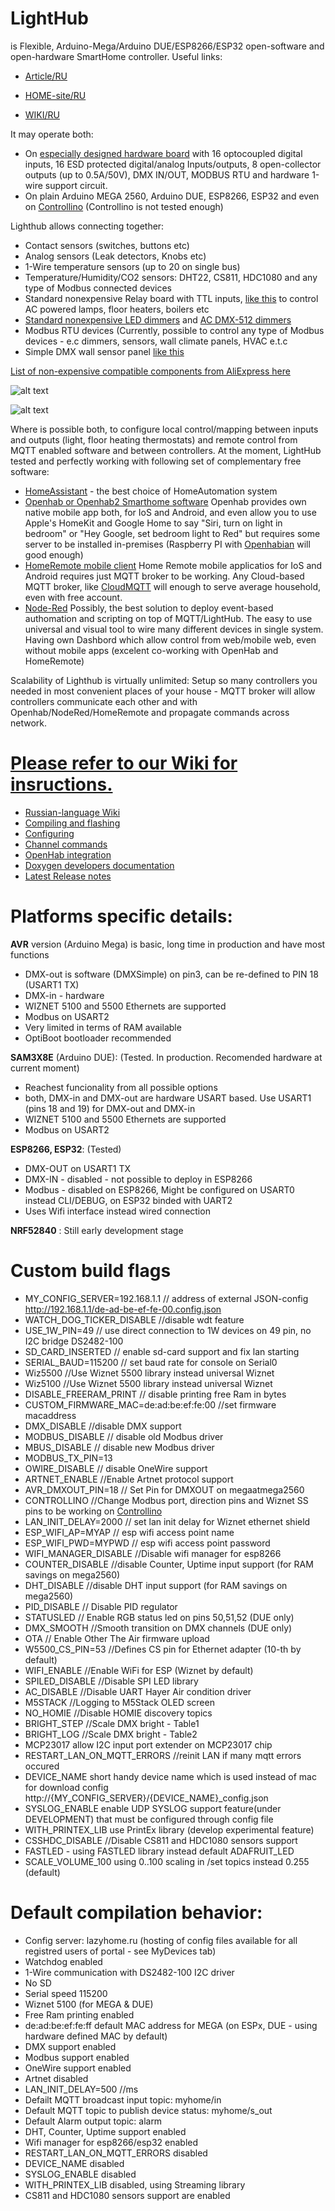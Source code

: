 # LightHub
is Flexible, Arduino-Mega/Arduino DUE/ESP8266/ESP32 open-software and open-hardware SmartHome controller. 
Useful links:

  * [Article/RU](https://geektimes.ru/post/295109/) 

  * [HOME-site/RU](http://lazyhome.ru)

  * [WIKI/RU](https://www.lazyhome.ru/dokuwiki/doku.php?id=start)

It may operate both: 
* On [especially designed hardware board](http://www.lazyhome.ru/index.php/featurerequest) with 16 optocoupled digital inputs, 16 ESD protected digital/analog Inputs/outputs, 8 open-collector outputs (up to 0.5A/50V), DMX IN/OUT, MODBUS RTU and hardware 1-wire support circuit.
* On plain Arduino MEGA 2560, Arduino DUE, ESP8266, ESP32 and even on [Controllino](http://controllino.biz/)
(Controllino is not tested enough)

Lighthub allows connecting together:
* Contact sensors (switches, buttons etc)
* Analog sensors (Leak detectors, Knobs etc)
* 1-Wire temperature sensors (up to 20 on single bus)
* Temperature/Humidity/CO2 sensors: DHT22, CS811, HDC1080 and any type of Modbus connected devices
* Standard nonexpensive Relay board with TTL inputs, [like this](http://ali.pub/2zlosh) to control AC powered lamps, floor heaters, boilers etc
* [Standard nonexpensive LED dimmers](http://ali.pub/2zlokp) and [AC DMX-512 dimmers](http://ali.pub/2zlont)
* Modbus RTU devices (Currently, possible to control any type of Modbus devices - e.c dimmers, sensors, wall climate panels, HVAC e.t.c
* Simple DMX wall sensor panel [like this](http://ali.pub/2zlohe)

[List of non-expensive compatible components from AliExpress here](http://ppv.alipromo.com/custom/promo.php?hash=pjagwaovaero6vkeabjpkpvy4gznbgkc&landing_id=39661)

![alt text](LightHub.png "LightHub application diagram")


![alt text](docs/LightHubAppDiagram.png "LightHub application diagram")

Where is possible both, to configure local control/mapping between inputs and outputs (light, floor heating thermostats) and remote control from MQTT enabled software and between controllers. At the moment, LightHub tested and perfectly working with following set of complementary free software:
* [HomeAssistant](https://www.home-assistant.io) - the best choice of HomeAutomation system
* [Openhab or Openhab2 Smarthome software](http://www.openhab.org/)
Openhab provides own native mobile app both, for IoS and Android, and even allow you to use Apple's HomeKit and Google Home to say "Siri, turn on light in bedroom" or "Hey Google, set bedroom light to Red" but requires some server to be installed in-premises (Raspberry PI with [Openhabian](https://docs.openhab.org/installation/openhabian) will good enough)
* [HomeRemote mobile client](http://thehomeremote.com/)
Home Remote mobile applicatios for IoS and Android requires just MQTT broker to be working. Any Cloud-based MQTT broker, like [CloudMQTT](https://www.cloudmqtt.com/) will enough to serve average household, even with free account. 
* [Node-Red](https://nodered.org/)  Possibly, the best solution to deploy event-based authomation and scripting on top of MQTT/LightHub. The easy to use universal and visual tool to wire many different devices in single system. Having own Dashbord which allow control from web/mobile web, even without mobile apps (excelent co-working with OpenHab and HomeRemote)

Scalability of Lighthub is virtually unlimited: Setup so many controllers you needed in most convenient places of your house - MQTT broker will allow controllers communicate each other and with Openhab/NodeRed/HomeRemote and propagate commands across network.

# [Please refer to our Wiki for insructions.](https://github.com/anklimov/lighthub/wiki/Configuring)
* [Russian-language Wiki](https://www.lazyhome.ru/dokuwiki/doku.php)
* [Compiling and flashing](https://github.com/anklimov/lighthub/wiki/Compiling-and-flashing)
* [Configuring](https://github.com/anklimov/lighthub/wiki/Configuring)
* [Channel commands](https://github.com/anklimov/lighthub/wiki/Channel-commands)
* [OpenHab integration](https://github.com/anklimov/lighthub/wiki/OpenHab--integration)
* [Doxygen developers documentation](https://anklimov.github.io/lighthub/docs/html/index.html)
* [Latest Release notes](https://github.com/anklimov/lighthub/releases/tag/v3.0.0)

# Platforms specific details:

**AVR** version (Arduino Mega) is basic, long time in production and have most functions
* DMX-out is software (DMXSimple) on pin3, can be re-defined to PIN 18 (USART1 TX)
* DMX-in - hardware
* WIZNET 5100 and 5500 Ethernets are supported
* Modbus on USART2
* Very limited in terms of RAM available
* OptiBoot bootloader recommended

**SAM3X8E** (Arduino DUE): (Tested. In production. Recomended hardware at current moment)
* Reachest funcionality from all possible options
* both, DMX-in and DMX-out are hardware USART based. Use USART1 (pins 18 and 19) for DMX-out and DMX-in
* WIZNET 5100 and 5500 Ethernets are supported
* Modbus on USART2

**ESP8266, ESP32**: (Tested)
* DMX-OUT on USART1 TX
* DMX-IN - disabled - not possible to deploy in ESP8266
* Modbus - disabled on ESP8266, Might be configured  on USART0 instead CLI/DEBUG, on ESP32 binded with UART2
* Uses Wifi interface instead wired connection

**NRF52840** : Still early development stage

# Custom build flags

* MY_CONFIG_SERVER=192.168.1.1 // address of external JSON-config http://192.168.1.1/de-ad-be-ef-fe-00.config.json
* WATCH_DOG_TICKER_DISABLE //disable wdt feature
* USE_1W_PIN=49 // use direct connection to 1W devices on 49 pin, no I2C bridge DS2482-100
* SD_CARD_INSERTED // enable sd-card support and fix lan starting
* SERIAL_BAUD=115200 // set baud rate for console on Serial0
* Wiz5500 //Use Wiznet 5500 library instead universal Wiznet
* Wiz5100 //Use Wiznet 5500 library instead universal Wiznet
* DISABLE_FREERAM_PRINT // disable printing free Ram in bytes
* CUSTOM_FIRMWARE_MAC=de:ad:be:ef:fe:00 //set firmware macaddress
* DMX_DISABLE //disable DMX support
* MODBUS_DISABLE // disable old Modbus driver 
* MBUS_DISABLE  // disable new Modbus driver 
* MODBUS_TX_PIN=13
* OWIRE_DISABLE // disable OneWire support
* ARTNET_ENABLE //Enable Artnet protocol support
* AVR_DMXOUT_PIN=18 // Set Pin for DMXOUT on megaatmega2560
* CONTROLLINO //Change Modbus port, direction pins and Wiznet SS pins to be working on [Controllino](http://controllino.biz/)
* LAN_INIT_DELAY=2000 // set lan init delay for Wiznet ethernet shield
* ESP_WIFI_AP=MYAP // esp wifi access point name
* ESP_WIFI_PWD=MYPWD // esp wifi access point password
* WIFI_MANAGER_DISABLE //Disable wifi manager for esp8266
* COUNTER_DISABLE //disable Counter, Uptime input support (for RAM savings on mega2560)
* DHT_DISABLE //disable DHT input support (for RAM savings on mega2560)
* PID_DISABLE // Disable PID regulator
* STATUSLED // Enable RGB status led on pins 50,51,52 (DUE only)
* DMX_SMOOTH //Smooth transition on DMX channels (DUE only)
* OTA // Enable Other The Air firmware upload
* W5500_CS_PIN=53 //Defines CS pin for Ethernet adapter (10-th by default)
* WIFI_ENABLE //Enable WiFi for ESP (Wiznet by default)
* SPILED_DISABLE //Disable SPI LED library
* AC_DISABLE //Disable UART Hayer Air condition driver
* M5STACK //Logging to M5Stack OLED screen
* NO_HOMIE //Disable HOMIE discovery topics
* BRIGHT_STEP //Scale DMX bright - Table1
* BRIGHT_LOG //Scale DMX bright - Table2
* MCP23017 allow I2C input port extender on MCP23017 chip
* RESTART_LAN_ON_MQTT_ERRORS //reinit LAN if many mqtt errors occured
* DEVICE_NAME short handy device name which is used instead of mac for download config http://{MY_CONFIG_SERVER}/{DEVICE_NAME}_config.json
* SYSLOG_ENABLE enable UDP SYSLOG support feature(under DEVELOPMENT) that must be configured through config file
* WITH_PRINTEX_LIB use PrintEx library (develop experimental feature)
* CSSHDC_DISABLE //Disable CS811 and HDC1080 sensors support
* FASTLED - using FASTLED library instead default ADAFRUIT_LED
* SCALE_VOLUME_100 using 0..100 scaling in /set topics instead 0.255 (default)




# Default compilation behavior:
* Config server: lazyhome.ru (hosting of config files available for all registred users of portal - see MyDevices tab)
* Watchdog enabled
* 1-Wire communication with DS2482-100 I2C driver
* No SD
* Serial speed 115200
* Wiznet 5100 (for MEGA & DUE)
* Free Ram printing enabled
* de:ad:be:ef:fe:ff default MAC address for MEGA (on ESPx, DUE - using hardware defined MAC by default) 
* DMX support enabled
* Modbus support enabled
* OneWire support enabled
* Artnet disabled
* LAN_INIT_DELAY=500 //ms
* Defailt MQTT broadcast input topic: myhome/in
* Default MQTT topic to publish device status: myhome/s_out
* Default Alarm output topic: alarm
* DHT, Counter, Uptime support enabled
* Wifi manager for esp8266/esp32 enabled
* RESTART_LAN_ON_MQTT_ERRORS disabled
* DEVICE_NAME disabled
* SYSLOG_ENABLE disabled
* WITH_PRINTEX_LIB disabled, using Streaming library
* CS811 and HDC1080 sensors support are enabled

